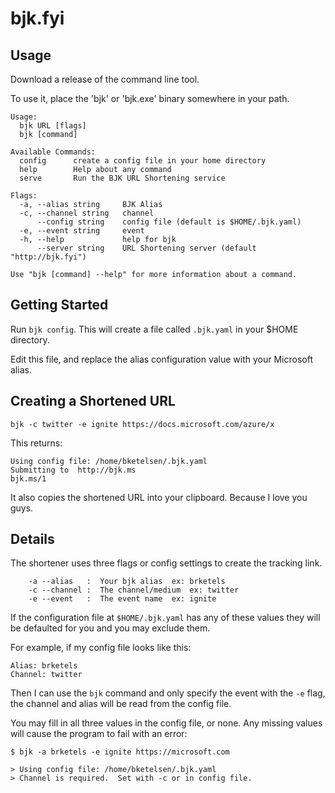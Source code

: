 # bjk.fyi

## Usage

Download a release of the command line tool.

To use it, place the 'bjk' or 'bjk.exe' binary somewhere in your path.

```
Usage:
  bjk URL [flags]
  bjk [command]

Available Commands:
  config      create a config file in your home directory
  help        Help about any command
  serve       Run the BJK URL Shortening service

Flags:
  -a, --alias string     BJK Alias
  -c, --channel string   channel
      --config string    config file (default is $HOME/.bjk.yaml)
  -e, --event string     event
  -h, --help             help for bjk
      --server string    URL Shortening server (default "http://bjk.fyi")

Use "bjk [command] --help" for more information about a command.
```

## Getting Started

Run `bjk config`.  This will create a file called `.bjk.yaml` in your $HOME directory.

Edit this file, and replace the alias configuration value with your Microsoft alias.

## Creating a Shortened URL

```
bjk -c twitter -e ignite https://docs.microsoft.com/azure/x
```

This returns:

```
Using config file: /home/bketelsen/.bjk.yaml
Submitting to  http://bjk.ms
bjk.ms/1
```

It also copies the shortened URL into your clipboard.  Because I love you guys.

## Details

The shortener uses three flags or config settings to create the tracking link.

```
    -a --alias   :  Your bjk alias  ex: brketels
    -c --channel :  The channel/medium  ex: twitter
    -e --event   :  The event name  ex: ignite
```

If the configuration file at `$HOME/.bjk.yaml` has any of these values they will be defaulted for you and you may exclude them.

For example, if my config file looks like this:

```
Alias: brketels
Channel: twitter
```
Then I can use the `bjk` command and only specify the event with the `-e` flag, the channel and alias will be read from the config file.

You may fill in all three values in the config file, or none.  Any missing values will cause the program to fail with an error:
```
$ bjk -a brketels -e ignite https://microsoft.com

> Using config file: /home/bketelsen/.bjk.yaml
> Channel is required.  Set with -c or in config file.
```

